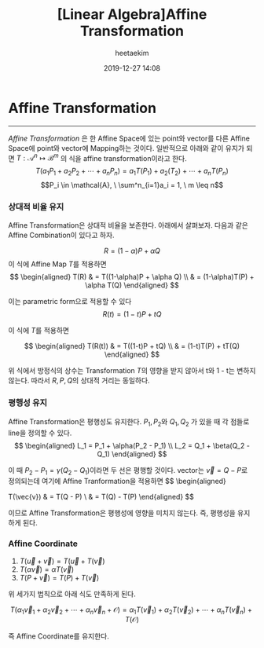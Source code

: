 ﻿---
title: "[Linear Algebra]Affine Transformation"
layout: post
date: 2019-12-27 14:08
image: /assets/images/markdown.jpg
headerImage: false
tag:
- Graphics
- Linear Algebra
- Affine Transformation
category: blog
author: heetaekim
description: Affine Transformation
MathJax: true
---
# Affine Transformation
---
_Affine Transformation_ 은 한 Affine Space에 있는 point와 vector를 다른 Affine Space에 point와 vector에 Mapping하는 것이다. 
일반적으로 아래와 같이 유지가 되면  $T:\mathcal{A}^n\mapsto\mathcal{B}^m$ 의 식을 affine transformation이라고 한다.
$$T(a_1P_1 + a_2P_2 + \dotsi + a_nP_n) = a_1T(P_1) + a_2(T_2) + \dotsi + a_nT(P_n)$$
$$P_i \in \mathcal{A}, \ \sum^n_{i=1}a_i = 1, \ m \leq n$$

### 상대적 비율 유지
Affine Transformation은 상대적 비율을 보존한다. 아래에서 살펴보자.
다음과 같은 Affine Combination이 있다고 하자.

$$R = (1-\alpha)P + \alpha Q$$
이 식에 Affine Map $T$를 적용하면
$$
\begin{aligned}
    T(R) & = T((1-\alpha)P + \alpha Q) \\
         & = (1-\alpha)T(P) + \alpha T(Q) 
\end{aligned}
$$

이는 parametric form으로 적용할 수 있다
$$R(t) = (1 - t)P + tQ$$

이 식에 $T$를 적용하면

$$
\begin{aligned}
    T(R(t)) & = T((1-t)P + tQ) \\
         & = (1-t)T(P) + tT(Q) 
\end{aligned}
$$

위 식에서 방정식의 상수는 Transformation $T$의 영향을 받지 않아서 t와 1 - t는 변하지 않는다. 따라서 $R, P, Q$의 상대적 거리는 동일하다.

### 평행성 유지
Affine Transformation은 평행성도 유지한다.
${P_1, P_2}$와 ${Q_1,Q_2}$ 가 있을 때 각 점들로 line을 정의할 수 있다.
$$
\begin{aligned}
    L_1 = P_1 + \alpha(P_2 - P_1) \\
    L_2 = Q_1 + \beta(Q_2 - Q_1)
\end{aligned}
$$

이 때 $P_2 - P_1 = \gamma(Q_2 - Q_1)$이라면 두 선은 평행할 것이다. vector는 $\vec{v} = Q - P$로 정의되는데 여기에 Affine Tranformation을 적용하면 
$$
\begin{aligned}
    
T(\vec{v}) & = T(Q - P) \\
        & = T(Q) - T(P)
\end{aligned}
$$

이므로 Affine Transformation은 평행성에 영향을 미치지 않는다. 즉, 평행성을 유지하게 된다.

### Affine Coordinate
1. $T(\vec{u} + \vec{v}) = T(\vec{u} + T(\vec{v})$
2. $T(\alpha\vec{v}) = \alpha T(\vec{v})$
3. $T(P + \vec{v}) = T(P) + T(\vec{v})$

위 세가지 법칙으로 아래 식도 만족하게 된다.

$$T(\alpha_1\vec{v}_1 + \alpha_2\vec{v}_2 + \dotsi + \alpha_n\vec{v}_n + \mathcal{O}) = \alpha_1 T(\vec{v}_1) + \alpha_2 T(\vec{v}_2) + \dotsi + \alpha_n T(\vec{v}_n) + T(\mathcal{O})$$

즉 Affine Coordinate를 유지한다.